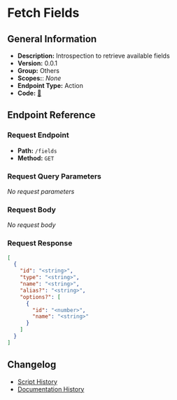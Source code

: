 # Fetch Fields

## General Information

- **Description:** Introspection to retrieve available fields
- **Version:** 0.0.1
- **Group:** Others
- **Scopes:**: _None_
- **Endpoint Type:** Action
- **Code:** [🔗](https://github.com/NangoHQ/integration-templates/tree/main/integrations/bamboohr-basic/actions/fetch-fields.ts)


## Endpoint Reference

### Request Endpoint

- **Path:** `/fields`
- **Method:** `GET`

### Request Query Parameters

_No request parameters_

### Request Body

_No request body_

### Request Response

```json
[
  {
    "id": "<string>",
    "type": "<string>",
    "name": "<string>",
    "alias?": "<string>",
    "options?": [
      {
        "id": "<number>",
        "name": "<string>"
      }
    ]
  }
]
```

## Changelog

- [Script History](https://github.com/NangoHQ/integration-templates/commits/main/integrations/bamboohr-basic/actions/fetch-fields.ts)
- [Documentation History](https://github.com/NangoHQ/integration-templates/commits/main/integrations/bamboohr-basic/actions/fetch-fields.md)

<!-- END  GENERATED CONTENT -->

